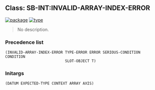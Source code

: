 ## Class: SB-INT:INVALID-ARRAY-INDEX-ERROR
[![package](https://img.shields.io/badge/Package-SB--INT-5f9ea0.svg?style=social&colorA=999999)](../) [![type](https://img.shields.io/badge/Type-Class-5f9ea0.svg?style=social&colorA=999999)](../#class) 

> No description.

### Precedence list
```
(INVALID-ARRAY-INDEX-ERROR TYPE-ERROR ERROR SERIOUS-CONDITION CONDITION
                           SLOT-OBJECT T)
```
### Initargs
```
(DATUM EXPECTED-TYPE CONTEXT ARRAY AXIS)
```
